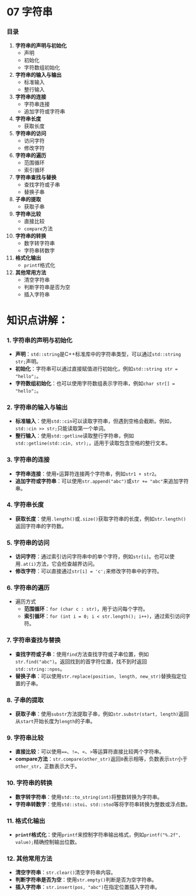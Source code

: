 

# 07 字符串

### 目录

1. **字符串的声明与初始化**
   - 声明
   - 初始化
   - 字符数组初始化
2. **字符串的输入与输出**
   - 标准输入
   - 整行输入
3. **字符串的连接**
   - 字符串连接
   - 追加字符或字符串
4. **字符串长度**
   - 获取长度
5. **字符串的访问**
   - 访问字符
   - 修改字符
6. **字符串的遍历**
   - 范围循环
   - 索引循环
7. **字符串查找与替换**
   - 查找字符或子串
   - 替换子串
8. **子串的提取**
   - 获取子串
9. **字符串比较**
   - 直接比较
   - `compare`方法
10. **字符串的转换**
    - 数字转字符串
    - 字符串转数字
11. **格式化输出**
    - `printf`格式化
12. **其他常用方法**
    - 清空字符串
    - 判断字符串是否为空
    - 插入字符串



# 知识点讲解：

### 1. 字符串的声明与初始化

- **声明**：`std::string`是C++标准库中的字符串类型，可以通过`std::string str;`声明。
- **初始化**：字符串可以通过直接赋值进行初始化，例如`std::string str = "hello";`。
- **字符数组初始化**：也可以使用字符数组表示字符串，例如`char str[] = "hello";`。

### 2. 字符串的输入与输出

- **标准输入**：使用`std::cin`可以读取字符串，但遇到空格会截断。例如，`std::cin >> str;`只能读取第一个单词。
- **整行输入**：使用`std::getline`读取整行字符串，例如`std::getline(std::cin, str);`，适用于读取包含空格的整行文本。

### 3. 字符串的连接

- **字符串连接**：使用`+`运算符连接两个字符串，例如`str1 + str2`。
- **追加字符或字符串**：可以使用`str.append("abc")`或`str += "abc"`来追加字符串。

### 4. 字符串长度

- **获取长度**：使用`.length()`或`.size()`获取字符串的长度，例如`str.length()`返回字符串的字符数。

### 5. 字符串的访问

- **访问字符**：通过索引访问字符串中的单个字符，例如`str[i]`。也可以使用`.at(i)`方法，它会检查越界访问。
- **修改字符**：可以直接通过`str[i] = 'c';`来修改字符串中的字符。

### 6. 字符串的遍历

- 遍历方式
  - **范围循环**：`for (char c : str)`，用于访问每个字符。
  - **索引循环**：`for (int i = 0; i < str.length(); i++)`，通过索引访问字符。

### 7. 字符串查找与替换

- **查找字符或子串**：使用`find`方法查找字符或子串位置，例如`str.find("abc")`。返回找到的首字符位置，找不到时返回`std::string::npos`。
- **替换子串**：可以使用`str.replace(position, length, new_str)`替换指定位置的子串。

### 8. 子串的提取

- **获取子串**：使用`substr`方法提取子串，例如`str.substr(start, length)`返回从`start`开始长度为`length`的子串。

### 9. 字符串比较

- **直接比较**：可以使用`==`、`!=`、`<`、`>`等运算符直接比较两个字符串。
- **compare方法**：`str.compare(other_str)`返回`0`表示相等，负数表示`str`小于`other_str`，正数表示大于。

### 10. 字符串的转换

- **数字转字符串**：使用`std::to_string(int)`将整数转换为字符串。
- **字符串转数字**：使用`std::stoi`、`std::stod`等将字符串转换为整数或浮点数。

### 11. 格式化输出

- **`printf`格式化**：使用`printf`来控制字符串输出格式，例如`printf("%.2f", value);`精确控制输出位数。

### 12. 其他常用方法

- **清空字符串**：`str.clear()`清空字符串内容。
- **判断字符串是否为空**：使用`str.empty()`判断是否为空字符串。
- **插入字符串**：`str.insert(pos, "abc")`在指定位置插入字符串。
